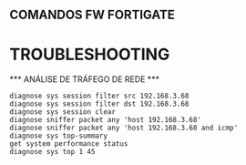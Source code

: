 ## COMANDOS FW FORTIGATE


# TROUBLESHOOTING  
*** ANÁLISE DE TRÁFEGO DE REDE ***   

    diagnose sys session filter src 192.168.3.68
    diagnose sys session filter dst 192.168.3.68
    diagnose sys session clear
    diagnose sniffer packet any 'host 192.168.3.68' 
    diagnose sniffer packet any 'host 192.168.3.68 and icmp'
    diagnose sys top-summary
    get system performance status 
    diagnose sys top 1 45
    